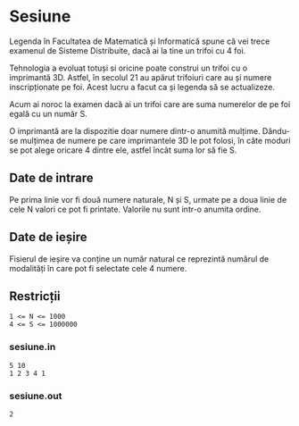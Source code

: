 # Sesiune

Legenda în Facultatea de Matematică și Informatică spune că vei trece examenul de Sisteme Distribuite, dacă ai la tine un trifoi cu 4 foi.

Tehnologia a evoluat totuși si oricine poate construi un trifoi cu o imprimantă 3D. Astfel, în secolul 21 au apărut trifoiuri care au și numere inscripționate pe foi. Acest lucru a facut ca și legenda să se actualizeze.

Acum ai noroc la examen dacă ai un trifoi care are suma numerelor de pe foi egală cu un număr S.

O imprimantă are la dispozitie doar numere dintr-o anumită mulțime. Dându-se mulțimea de numere pe care imprimantele 3D le pot folosi, în câte moduri se pot alege oricare 4 dintre ele, astfel încât suma lor să fie S.

## Date de intrare

Pe prima linie vor fi două numere naturale, N și S, urmate pe a doua linie de cele N valori ce pot fi printate.
Valorile nu sunt intr-o anumita ordine.

## Date de ieșire

Fisierul de ieșire va conține un număr natural ce reprezintă numărul de modalități în care pot fi selectate cele 4 numere.

## Restricții

```
1 <= N <= 1000
4 <= S <= 1000000
```

### sesiune.in

```
5 10
1 2 3 4 1
```

### sesiune.out

```
2
```
